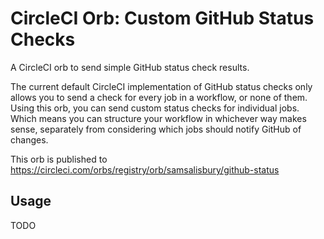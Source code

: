 # CircleCI Orb: Custom GitHub Status Checks

A CircleCI orb to send simple GitHub status check results.

The current default CircleCI implementation
of GitHub status checks
only allows you to send a check for every job in a workflow, or none of them.
Using this orb, you can send custom status checks for individual jobs.
Which means you can structure your workflow in whichever way makes sense,
separately from considering which jobs should notify GitHub of changes.

This orb is published to https://circleci.com/orbs/registry/orb/samsalisbury/github-status

## Usage

TODO
